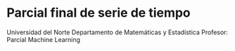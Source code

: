 # Parcial final de serie de tiempo

Universidad del Norte
Departamento de Matemáticas y Estadística 
Profesor:
Parcial Machine Learning

```{tableofcontents}
```
